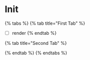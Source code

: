 # Init

{% tabs %}
{% tab title="First Tab" %}
* [ ] render
{% endtab %}

{% tab title="Second Tab" %}

{% endtab %}
{% endtabs %}

